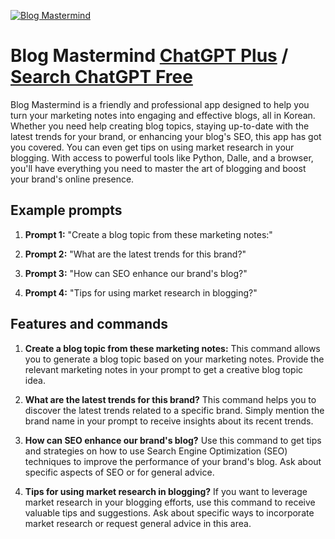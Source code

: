 
[![Blog Mastermind](https://files.oaiusercontent.com/file-YChAVh85BZCghdazbZvEIOMa?se=2123-10-21T14%3A27%3A03Z&sp=r&sv=2021-08-06&sr=b&rscc=max-age%3D31536000%2C%20immutable&rscd=attachment%3B%20filename%3D39bf6f15-f57d-4b07-892e-4f23432120d2.png&sig=0eqsJbqcBT7CWwRw6Fnpq8CKF7LqZiPD08cKllnCgcM%3D)](https://chat.openai.com/g/g-Qu8QosdhE-blog-mastermind)

# Blog Mastermind [ChatGPT Plus](https://chat.openai.com/g/g-Qu8QosdhE-blog-mastermind) / [Search ChatGPT Free](https://gptcall.net/index.html#/?search=Blog%20Mastermind)

Blog Mastermind is a friendly and professional app designed to help you turn your marketing notes into engaging and effective blogs, all in Korean. Whether you need help creating blog topics, staying up-to-date with the latest trends for your brand, or enhancing your blog's SEO, this app has got you covered. You can even get tips on using market research in your blogging. With access to powerful tools like Python, Dalle, and a browser, you'll have everything you need to master the art of blogging and boost your brand's online presence.

## Example prompts

1. **Prompt 1:** "Create a blog topic from these marketing notes:"

2. **Prompt 2:** "What are the latest trends for this brand?"

3. **Prompt 3:** "How can SEO enhance our brand's blog?"

4. **Prompt 4:** "Tips for using market research in blogging?"

## Features and commands

1. **Create a blog topic from these marketing notes:** This command allows you to generate a blog topic based on your marketing notes. Provide the relevant marketing notes in your prompt to get a creative blog topic idea.

2. **What are the latest trends for this brand?** This command helps you to discover the latest trends related to a specific brand. Simply mention the brand name in your prompt to receive insights about its recent trends.

3. **How can SEO enhance our brand's blog?** Use this command to get tips and strategies on how to use Search Engine Optimization (SEO) techniques to improve the performance of your brand's blog. Ask about specific aspects of SEO or for general advice.

4. **Tips for using market research in blogging?** If you want to leverage market research in your blogging efforts, use this command to receive valuable tips and suggestions. Ask about specific ways to incorporate market research or request general advice in this area.


